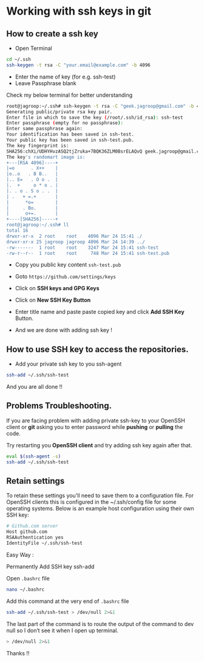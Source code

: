 # Working with ssh keys in git

## How to create a ssh key

- Open Terminal

```bash
cd ~/.ssh
ssh-keygen -t rsa -C "your.email@example.com" -b 4096
```
- Enter the name of key (for e.g. ssh-test)
- Leave Passphrase blank

Check my below terminal for better understanding

```bash
root@jagroop:~/.ssh# ssh-keygen -t rsa -C "geek.jagroop@gmail.com" -b 4096
Generating public/private rsa key pair.
Enter file in which to save the key (/root/.ssh/id_rsa): ssh-test
Enter passphrase (empty for no passphrase): 
Enter same passphrase again: 
Your identification has been saved in ssh-test.
Your public key has been saved in ssh-test.pub.
The key fingerprint is:
SHA256:chXi/UDHYHvzASQ2tjZruka+7BQK36ZLM0BsrELAQvQ geek.jagroop@gmail.com
The key's randomart image is:
+---[RSA 4096]----+
|=o      . X++    |
|o..o   . B B..   |
|.. E=   . O o .  |
|.  +     o * o . |
|. . o . S o . .  |
| .   + =.+       |
|      *o=        |
|     . Bo.       |
|      o+=.       |
+----[SHA256]-----+
root@jagroop:~/.ssh# ll
total 16
drwxr-xr-x  2 root    root    4096 Mar 24 15:41 ./
drwxr-xr-x 25 jagroop jagroop 4096 Mar 24 14:39 ../
-rw-------  1 root    root    3247 Mar 24 15:41 ssh-test
-rw-r--r--  1 root    root     748 Mar 24 15:41 ssh-test.pub
```
- Copy you public key content ```ssh-test.pub```

- Goto ```https://github.com/settings/keys```
- Click on **SSH keys and GPG Keys**
- Click on **New SSH Key Button**

- Enter title name and paste paste copied key and click **Add SSH Key** Button.

- And we are done with adding ssh key !

## How to use SSH key to access the repositories.

- Add your private ssh key to you ssh-agent

```bash
ssh-add ~/.ssh/ssh-test
```

And you are all done !!

## Problems Troubleshooting.

If you are facing problem with adding private ssh-key to your OpenSSH client or __git__ asking you to enter password while __pushing__ or __pulling__ the code.

Try restarting you **OpenSSH client** and try adding ssh key again after that.

```bash
eval $(ssh-agent -s)
ssh-add ~/.ssh/ssh-test
```

## Retain settings

To retain these settings you'll need to save them to a configuration file. For OpenSSH clients this is configured in the ~/.ssh/config file for some operating systems. Below is an example host configuration using their own SSH key:

```bash
# Github.com server
Host github.com
RSAAuthentication yes
IdentityFile ~/.ssh/ssh-test
```

Easy Way :

Permanently Add SSH key ssh-add

Open ```.bashrc``` file

```bash
nano ~/.bashrc
```

Add this command at the very end of ```.bashrc``` file

```bash
ssh-add ~/.ssh/ssh-test > /dev/null 2>&1
```
The last part of the command is to route the output of the command to dev null so I don’t see it when I open up terminal.

```bash
> /dev/null 2>&1
```

Thanks !!
